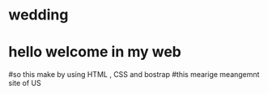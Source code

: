 # wedding
# hello welcome in my web
#so this make by using HTML , CSS and bostrap
#this mearige meangemnt site of US
